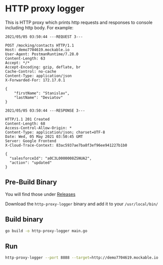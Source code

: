 # HTTP proxy logger

This is HTTP proxy which prints http requests and responses to console including http body.
For example:

```log
2021/05/05 03:50:44 ---REQUEST 3---

POST /mocking/contacts HTTP/1.1
Host: demo7704619.mockable.io
User-Agent: PostmanRuntime/7.28.0
Content-Length: 63
Accept: */*
Accept-Encoding: gzip, deflate, br
Cache-Control: no-cache
Content-Type: application/json
X-Forwarded-For: 172.17.0.1

{
    "firstName": "Stanislav",
    "lastName": "Deviatov"
}

2021/05/05 03:50:44 ---RESPONSE 3---

HTTP/1.1 201 Created
Content-Length: 68
Access-Control-Allow-Origin: *
Content-Type: application/json; charset=UTF-8
Date: Wed, 05 May 2021 03:50:45 GMT
Server: Google Frontend
X-Cloud-Trace-Context: 83ac5937ae7ba8f3ef96ee941227b1b0

{
  "salesforceId": "a0C3L0000008ZSNUA2",
  "action": "updated"
}
```

## Pre-Build Binary

You will find those under [Releases](https://github.com/lil5/http-proxy-logger/releases)

Download the `http-proxy-logger` binary and add it to your `/usr/local/bin/`

## Build binary

```sh
go build -o http-proxy-logger main.go
```

## Run

```sh
http-proxy-logger --port 8888 --target=http://demo7704619.mockable.io
```
